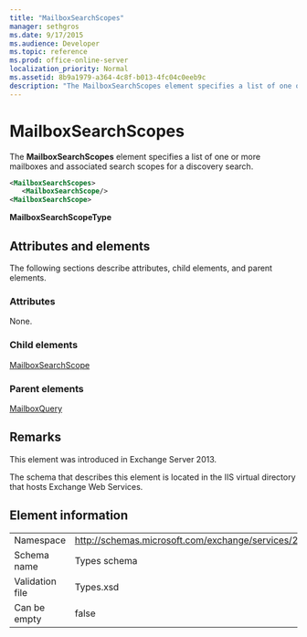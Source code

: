 ```yaml
---
title: "MailboxSearchScopes"
manager: sethgros
ms.date: 9/17/2015
ms.audience: Developer
ms.topic: reference
ms.prod: office-online-server
localization_priority: Normal
ms.assetid: 8b9a1979-a364-4c8f-b013-4fc04c0eeb9c
description: "The MailboxSearchScopes element specifies a list of one or more mailboxes and associated search scopes for a discovery search."
---
```


# MailboxSearchScopes

The **MailboxSearchScopes** element specifies a list of one or more mailboxes and associated search scopes for a discovery search. 
  
```XML
<MailboxSearchScopes>
   <MailboxSearchScope/>
<MailboxSearchScope>
```

**MailboxSearchScopeType**

## Attributes and elements

The following sections describe attributes, child elements, and parent elements.
  
### Attributes

None.
  
### Child elements

[MailboxSearchScope](mailboxsearchscope.md)
  
### Parent elements

[MailboxQuery](mailboxquery.md)
  
## Remarks

This element was introduced in Exchange Server 2013.
  
The schema that describes this element is located in the IIS virtual directory that hosts Exchange Web Services.
  
## Element information

|||
|:-----|:-----|
|Namespace  <br/> |http://schemas.microsoft.com/exchange/services/2006/types  <br/> |
|Schema name  <br/> |Types schema  <br/> |
|Validation file  <br/> |Types.xsd  <br/> |
|Can be empty  <br/> |false  <br/> |
   

